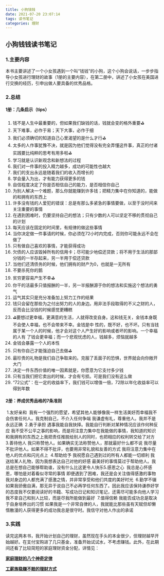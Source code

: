 ```yaml
---
title: 小狗钱钱
date: 2021-07-20 23:07:14
tags: 读书笔记
categories: 理财
---
```

## 小狗钱钱读书笔记

### 1.主要内容

本书主要讲述了一个小女孩遇到一个叫“钱钱”的小狗，这个小狗会说话，一步步指导小女孩进行理财的故事（1册的主要内容），在第二册中，讲述了小女孩在美国进行交换的经历，引申出做人要具备的优秀品格。

### 2.总结

#### 1册：几条启示（tips）

1. 钱不是人生中最重要的，但如果我们缺钱的话，钱就会变的格外重要⛳
2. 天下难事，必作于易；天下大事，必作于细
3. 我们必须确切的知道自己心里渴望的是什么才行⛳
4. 太多的人作事犹豫不决，就是因为他们觉得没有完全弄懂这件事，真正的付诸实践要比纯粹的思考有用多啦⛳
5. 学习就是认识新观念和新想法的过程
6. 我们对一件事的投入精力越多，成功的可能性也越大
7. 我们的支出永远是随着我们的收入而增长的
8. 学会量入为出，才有能力获得更多的钱
9. 自信程度决定了你是否相信自己的能力，是否相信你自己
10. 为别人解决一个难题，那么你就能赚到许多钱；把精力集中在你知道的，能做的和拥有的东西上
11. 许多没有钱的人爱犯的错误：总是有那么多紧急的事情要做，以至于没时间来关注重要的事情
12. 在遇到困难时，仍要坚持自己的想法；只有少数的人可以坚定不移的贯彻自己的计划
13. 每天应该在固定的时间里，有规律的做这些事情
14. 当你决定做一件事请的时候，你必须在72小时内完成，否则你可能永远不会在做了
15. 只有做自己喜欢的事情，才能获得成功
16. 欠债的人应该毁掉所有的信用卡；尽可能少地偿还贷款；将不用于生活的那部分钱的一半存起来，另一半用于偿还贷款
17. 当他们还清债务的时候，他们拥有的财产为0，也就是一无所有
18. 不要杀死你的鹅
19. 贫穷更容易产生不幸⛳
20. 你干的活最多只值报酬的一半，另一半报酬源于你的想法和实施这个想法的勇气
21. 运气其实只是充分准备加上努力工作的结果
22. 钱只会留在那些为之付出努力的人的身边。用非法手段取得的不义之财的人，反而会比没钱的时候感觉更糟糕
23. ⛳要想过更幸福，更满意的生活，人就得改变自身。这和钱无关，金钱本身既不会使人幸福，也不会带来不幸。金钱是中	性的，既不好，也不坏。只有当钱属于某一个人的时候，他才会对这个人产生好的影响或者坏的影响。一个幸福的人有	了钱会更幸福；而一个悲观忧虑的人，钱越多，烦恼就越多
24. 金钱会暴露一个人的本性
25. 只有你自己才能强迫自己去做⛳
26. 最珍贵的礼物是我们自己争取来的。克服了丢面子的恐惧，世界就会向你敞开大门
27. 决定一件东西价值的唯一因素就是，你愿意为它支付多少钱
28. 只有当我们把它卖出的时候，才会有亏损。可是我们没有这么做
29. “72公式”：在一定的收益率下，我们钱可以增值一倍，72除以年化收益率可以得到年数

#### 2册：养成优秀品格的7条准则

​	1.友好亲和
​		我有一个强烈的愿望，希望其他人能够像我一样生活美好而幸福
​		我不会伤害任何人。我克制自己，不介入任何争端
​		我谦虚有礼，尊重他人。我并不是永远正确
​	2.勇于承担
​		遇事我能自我抉择。我能自行判断对某种情况应该作何种反应
​		我不受不公平之事的影响，而是将注意力集中在我能做的事情，我知道的知识和我拥有的东西之上
​		我把责任推脱给别人的同时，也把相应的权利转交给了对方
​	3.善待他人
​		我只称赞他人。如果确实无法称赞他人，那就最好什么都不说
​		我尽量不批评他人。如果不得不批评，也要用非常礼貌和友善的方式 
​		我将注意力集中在他人的优点和闪光点上
​	4.帮助给予
​		我祝愿自己遇到过的所有人都能一切顺利
​		我送给某人礼物，因为我想表达自己对他的好感
​		最美好的事情莫过于帮助他人。我总是在想自己能够帮助谁，没有什么比这更令人快乐
​	5.感恩之心
​		我总是心怀感恩，哪怕是对着看似寻常的事情
​		即便遇到了困难，我还是会关注值得感激的事物
​		我对身边的人都充满了感激之情，并非常享受和他们共度的美好时光
​	6.勤学不辍
​		如果我骄傲自满，那无异于说自己不必再学任何东西了。因此我应该保持谦恭好学的态度
​		我不仅要阅读好的书籍、写成功日记和知识笔记，还需尽可能多向他人学习
​		我不拿自己和别人比较，而是尽我所能做到最好
​	7.值得信赖
​		我能否成功总是取决于自身培养出的习惯
​		如果我是一个非常自律的人，我就能比那些虽有天赋但却懒惰散漫的人获得更多的成功
​		我总是很守时。我信守对他人作出的承诺

### 3.实践

读完这两本书，我开始计划自己的理财，虽然现在手头的本金很少，但理财越早开始越好。在支付宝购进了几只基金，准备开始试试水，不考虑赚钱。此外，在此期间还看了比较简短的家庭理财资金分配，详情见：

**[家庭理财的八个神奇定律]()**

**[工薪族稳赚不赔的理财方式]()**